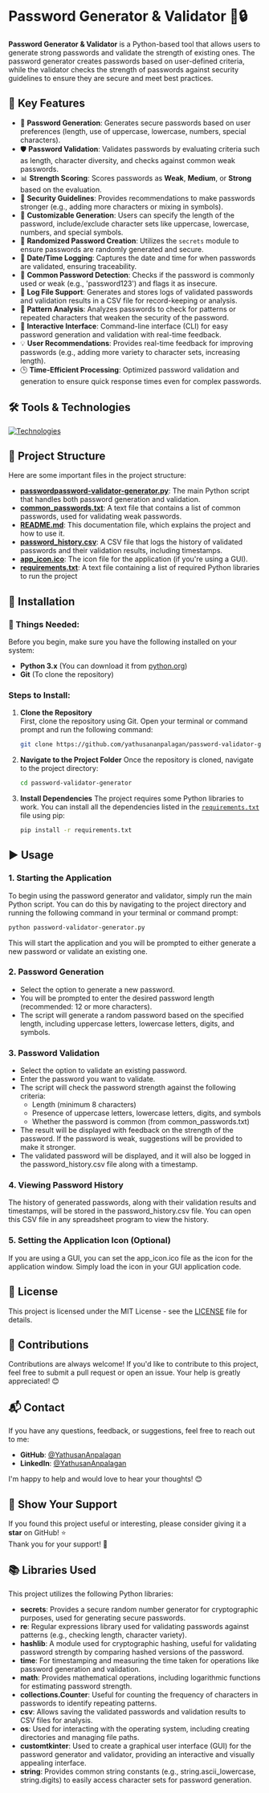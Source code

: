 # Password Generator & Validator 🔑🔒
**Password Generator & Validator** is a Python-based tool that allows users to generate strong passwords and validate the strength of existing ones. The password generator creates passwords based on user-defined criteria, while the validator checks the strength of passwords against security guidelines to ensure they are secure and meet best practices.

## 🚀 Key Features

- 🔑 **Password Generation**: Generates secure passwords based on user preferences (length, use of uppercase, lowercase, numbers, special characters).
- 🛡️ **Password Validation**: Validates passwords by evaluating criteria such as length, character diversity, and checks against common weak passwords.
- 📊 **Strength Scoring**: Scores passwords as **Weak**, **Medium**, or **Strong** based on the evaluation.
- 🔐 **Security Guidelines**: Provides recommendations to make passwords stronger (e.g., adding more characters or mixing in symbols).
- 🧰 **Customizable Generation**: Users can specify the length of the password, include/exclude character sets like uppercase, lowercase, numbers, and special symbols.
- 🔄 **Randomized Password Creation**: Utilizes the `secrets` module to ensure passwords are randomly generated and secure.
- 📅 **Date/Time Logging**: Captures the date and time for when passwords are validated, ensuring traceability.
- 🚫 **Common Password Detection**: Checks if the password is commonly used or weak (e.g., 'password123') and flags it as insecure.
- 💾 **Log File Support**: Generates and stores logs of validated passwords and validation results in a CSV file for record-keeping or analysis.
- 🔎 **Pattern Analysis**: Analyzes passwords to check for patterns or repeated characters that weaken the security of the password.
- 🔄 **Interactive Interface**: Command-line interface (CLI) for easy password generation and validation with real-time feedback.
- 💡 **User Recommendations**: Provides real-time feedback for improving passwords (e.g., adding more variety to character sets, increasing length).
- 🕒 **Time-Efficient Processing**: Optimized password validation and generation to ensure quick response times even for complex passwords.

## 🛠️ Tools & Technologies

[![Technologies](https://skillicons.dev/icons?i=git,github,vscode,py,md,windows)](https://skillicons.dev)

## 📂 Project Structure
Here are some important files in the project structure:

- [**passwordpassword-validator-generator.py**](./password-validator-generator.py): The main Python script that handles both password generation and validation.
- [**common_passwords.txt**](./common_passwords.txt): A text file that contains a list of common passwords, used for validating weak passwords.
- [**README.md**](./README.md): This documentation file, which explains the project and how to use it.
- [**password_history.csv**](./password_history.csv): A CSV file that logs the history of validated passwords and their validation results, including timestamps.
- [**app_icon.ico**](./app_icon.ico): The icon file for the application (if you're using a GUI).
- [**requirements.txt**](./requirements.txt): A text file containing a list of required Python libraries to run the project

## 🔧 Installation

### 📝 Things Needed:

Before you begin, make sure you have the following installed on your system:
- **Python 3.x** (You can download it from [python.org](https://www.python.org/downloads/))
- **Git** (To clone the repository)
  
### Steps to Install:

1. **Clone the Repository**  
   First, clone the repository using Git. Open your terminal or command prompt and run the following command:
   
   ```bash
   git clone https://github.com/yathusananpalagan/password-validator-generator.git
   ```
2. **Navigate to the Project Folder**
   Once the repository is cloned, navigate to the project directory:

   ```bash
   cd password-validator-generator
   ```
3. **Install Dependencies**
   The project requires some Python libraries to work. You can install all the dependencies listed in the [`requirements.txt`](./requirements.txt) file using pip:
   ```bash
   pip install -r requirements.txt
   ```
## ▶️ Usage

### 1. **Starting the Application**

To begin using the password generator and validator, simply run the main Python script. You can do this by navigating to the project directory and running the following command in your terminal or command prompt:

```bash
python password-validator-generator.py
```
This will start the application and you will be prompted to either generate a new password or validate an existing one.

### 2. **Password Generation**
- Select the option to generate a new password.
- You will be prompted to enter the desired password length (recommended: 12 or more characters).
- The script will generate a random password based on the specified length, including uppercase letters, lowercase letters, digits, and symbols.

### 3. **Password Validation**
- Select the option to validate an existing password.
- Enter the password you want to validate.
- The script will check the password strength against the following criteria:
  - Length (minimum 8 characters)
  - Presence of uppercase letters, lowercase letters, digits, and symbols
  - Whether the password is common (from common_passwords.txt)
- The result will be displayed with feedback on the strength of the password. If the password is weak, suggestions will be provided to make it stronger.
- The validated password will be displayed, and it will also be logged in the password_history.csv file along with a timestamp.

### 4. **Viewing Password History** 
The history of generated passwords, along with their validation results and timestamps, will be stored in the password_history.csv file. You can open this CSV file in any spreadsheet program to view the history.

### 5. **Setting the Application Icon (Optional)**
If you are using a GUI, you can set the app_icon.ico file as the icon for the application window. Simply load the icon in your GUI application code.

## 📜 License
This project is licensed under the MIT License - see the [LICENSE](./LICENSE) file for details.

## 🤝 Contributions

Contributions are always welcome! If you'd like to contribute to this project, feel free to submit a pull request or open an issue. Your help is greatly appreciated! 😊

## 📬 Contact

If you have any questions, feedback, or suggestions, feel free to reach out to me:

- **GitHub**: [@YathusanAnpalagan](https://github.com/yathusananpalagan)
- **LinkedIn**: [@YathusanAnpalagan](https://www.linkedin.com/in/yathusan-anpalagan-805957353/)

I'm happy to help and would love to hear your thoughts! 😊

## 🌟 Show Your Support

If you found this project useful or interesting, please consider giving it a **star** on GitHub! ⭐
<br>
Thank you for your support! 🙏

## 📚 Libraries Used

This project utilizes the following Python libraries:
- **secrets**: Provides a secure random number generator for cryptographic purposes, used for generating secure passwords.
- **re**: Regular expressions library used for validating passwords against patterns (e.g., checking length, character variety).
- **hashlib**: A module used for cryptographic hashing, useful for validating password strength by comparing hashed versions of the password.
- **time**: For timestamping and measuring the time taken for operations like password generation and validation.
- **math**: Provides mathematical operations, including logarithmic functions for estimating password strength.
- **collections.Counter**: Useful for counting the frequency of characters in passwords to identify repeating patterns.
- **csv**: Allows saving the validated passwords and validation results to CSV files for analysis.
- **os**: Used for interacting with the operating system, including creating directories and managing file paths.
- **customtkinter**: Used to create a graphical user interface (GUI) for the password generator and validator, providing an interactive and visually appealing interface.
- **string**: Provides common string constants (e.g., string.ascii_lowercase, string.digits) to easily access character sets for password generation.

